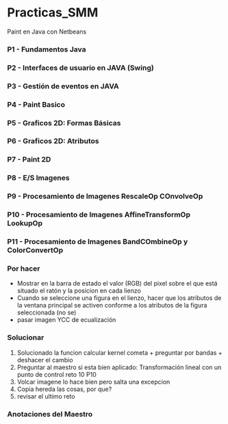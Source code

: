# Practicas_SMM
Paint en Java con Netbeans

### P1 - Fundamentos Java
### P2 - Interfaces de usuario en JAVA (Swing)
### P3 - Gestión de eventos en JAVA
### P4 - Paint Basico
### P5 - Graficos 2D: Formas Básicas
### P6 - Graficos 2D: Atributos
### P7 - Paint 2D
### P8 - E/S Imagenes
### P9 - Procesamiento de Imagenes RescaleOp COnvolveOp
### P10 - Procesamiento de Imagenes AffineTransformOp LookupOp
### P11 - Procesamiento de Imagenes BandCOmbineOp y ColorConvertOp

### Por hacer
- Mostrar en la barra de estado el valor (RGB) del pixel sobre el que está situado el ratón y la posicion en cada lienzo
- Cuando se seleccione una figura en el lienzo, hacer que los atributos de la ventana principal se activen conforme a los atributos de la figura seleccionada (no se) 
- pasar imagen YCC de ecualización

### Solucionar 
1. Solucionado la funcion calcular kernel cometa + preguntar por bandas + deshacer el cambio
2. Preguntar al maestro si esta bien aplicado: Transformación lineal con un punto de control reto 10 P10
3. Volcar imagene lo hace bien pero salta una excepcion
4. Copia hereda las cosas, por que?
5. revisar el ultimo reto

### Anotaciones del Maestro
